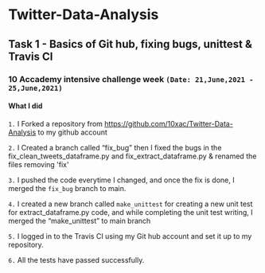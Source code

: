 # Twitter-Data-Analysis
## Task 1 - Basics of Git hub, fixing bugs, unittest & Travis CI
### 10 Accademy intensive challenge week `(Date: 21,June,2021 - 25,June,2021)`

#### What I did
`1.` I Forked a repository from https://github.com/10xac/Twitter-Data-Analysis to my github account

`2.` I Created a branch called “fix_bug” then I fixed the bugs in the fix_clean_tweets_dataframe.py and fix_extract_dataframe.py & renamed the files removing 'fix'

`3.` I pushed the code everytime I changed, and once the fix is done, I merged the `fix_bug` branch to main.

`4.` I created a new branch called `make_unittest` for creating a new unit test for extract_dataframe.py code, and while completing the unit test writing, I merged the  “make_unittest”  to main branch

`5.` I logged in to the Travis CI using my Git hub account and set it up to my repository. 

`6.` All the tests have passed successfully.
